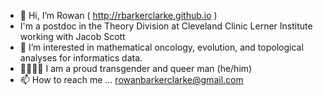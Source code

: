 - 👋 Hi, I’m Rowan ( http://rbarkerclarke.github.io )
- I'm a postdoc in the Theory Division at Cleveland Clinic Lerner Institute working with Jacob Scott
- 🌱 I’m interested in mathematical oncology, evolution, and topological analyses for informatics data.
- 🏳️‍⚧️🏳️‍🌈 I am a proud transgender and queer man (he/him)
- 📫 How to reach me ... rowanbarkerclarke@gmail.com

<!---
rbarkerclarke/rbarkerclarke is a ✨ special ✨ repository because its `README.md` (this file) appears on your GitHub profile.
You can click the Preview link to take a look at your changes.
--->
